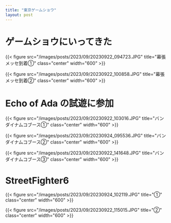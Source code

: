 ```yaml
---
title: "東京ゲームショウ"
layout: post
---
```


# ゲームショウにいってきた

{{< figure src="/images/posts/2023/09/20230922_094723.JPG" title="幕張メッセ到着①" class="center" width="600" >}}

{{< figure src="/images/posts/2023/09/20230922_100858.JPG" title="幕張メッセ到着②" class="center" width="600" >}}

# Echo of Ada の試遊に参加

{{< figure src="/images/posts/2023/09/20230922_103016.JPG" title="バンダイナムコブース①" class="center" width="600" >}}

{{< figure src="/images/posts/2023/09/20230924_095536.JPG" title="バンダイナムコブース②" class="center" width="600" >}}

{{< figure src="/images/posts/2023/09/20230922_141648.JPG" title="バンダイナムコブース③" class="center" width="600" >}}

# StreetFighter6

{{< figure src="/images/posts/2023/09/20230924_102119.JPG" title="①" class="center" width="600" >}}

{{< figure src="/images/posts/2023/09/20230922_115015.JPG" title="②" class="center" width="600" >}}
